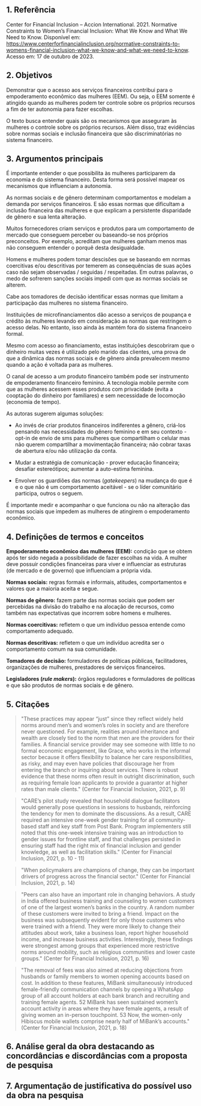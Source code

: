 ## 1. Referência

Center for Financial Inclusion – Accion International. 2021. Normative Constraints to Women’s Financial Inclusion: What We Know and What We Need to Know. Disponível em: <https://www.centerforfinancialinclusion.org/normative-constraints-to-womens-financial-inclusion-what-we-know-and-what-we-need-to-know>. Acesso em: 17 de outubro de 2023.

## 2. Objetivos

Demonstrar que o acesso aos serviços financeiros contribui para o empoderamento econômico das mulheres (EEM). Ou seja, o EEM somente é atingido quando as mulheres podem ter controle sobre os próprios recursos a fim de ter autonomia para fazer escolhas.

O texto busca entender quais são os mecanismos que asseguram às mulheres o controle sobre os próprios recursos. Além disso, traz evidências sobre normas sociais e inclusão financeira que são discriminatórias no sistema financeiro.

## 3. Argumentos principais

É importante entender o que possibilita às mulheres participarem da economia e do sistema financeiro. Desta forma será possível mapear os mecanismos que influenciam a autonomia.

As normas sociais e de gênero determinam comportamentos e modelam a demanda por serviços financeiros. E são essas normas que dificultam a inclusão financeira das mulheres e que explicam a persistente disparidade de gênero e sua lenta alteração.

Muitos fornecedores criam serviços e produtos para um comportamento de mercado que conseguem perceber ou baseando-se nos próprios preconceitos. Por exemplo, acreditam que mulheres ganham menos mas não conseguem entender o porquê desta desigualdade.

Homens e mulheres podem tomar descisões que se baseando em normas coercitivas e/ou descritivas por temerem as consequências de suas ações caso não sejam observadas / seguidas / respeitadas. Em outras palavras, o medo de sofrerem sanções sociais impedi com que as normas sociais se alterem.

Cabe aos tomadores de decisão identificar essas normas que limitam a participação das mulheres no sistema financeiro.

Instituições de microfinanciamentos dão acesso a serviços de poupança e crédito às mulheres levando em consideração as normas que restringem o acesso delas. No entanto, isso ainda às mantém fora do sistema financeiro formal.

Mesmo com acesso ao financiamento, estas instituições descobriram que o dinheiro muitas vezes é utilizado pelo marido das clientes, uma prova de que a dinâmica das normas sociais e de gênero ainda prevalecem mesmo quando a ação é voltada para as mulheres.

O canal de acesso a um produto financeiro também pode ser instrumento de empoderamento financeiro feminino. A tecnologia mobile permite com que as mulheres acessem esses produtos com privacidade (evita a cooptação do dinheiro por familiares) e sem necessidade de locomoção (economia de tempo).

As autoras sugerem algumas soluções:

* Ao invés de criar produtos financeiros indiferentes a gênero, criá-los pensando nas necessidades do gênero feminino e em seu contexto - opt-in de envio de sms para mulheres que compartilham o celular mas não querem compartilhar a movimentação financeira; não cobrar taxas de abertura e/ou não utilização da conta.

* Mudar a estratégia de comunicação - prover educação financeira; desafiar estereótipos; aumentar a auto-estima feminina.

* Envolver os guardiões das normas (_gatekeepers_) na mudança do que é e o que não é um comportamento aceitável - se o líder comunitário participa, outros o seguem.

É importante medir e acompanhar o que funciona ou não na alteração das normas sociais que impedem as mulheres de atingirem o empoderamento econômico.

## 4. Definições de termos e conceitos

**Empoderamento econômico das mulheres (EEM):** condição que se obtem após ter sido negada a possibilidade de fazer escolhas na vida. A mulher deve possuir condições financeiras para viver e influenciar as estruturas (de mercado e de governo) que influenciam a própria vida.

**Normas sociais:** regras formais e informais, atitudes, comportamentos e valores que a maioria aceita e segue.

**Normas de gênero:** fazem parte das normas sociais que podem ser percebidas na divisão do trabalho e na alocação de recursos, como também nas expectativas que incorrem sobre homens e mulheres.

**Normas coercitivas:** refletem o que um indivíduo
pessoa entende como comportamento adequado.

**Normas descritivas:** refletem o que um indivíduo
acredita ser o comportamento comum na sua
comunidade.

**Tomadores de decisão:** formuladores de políticas públicas, facilitadores, organizações de mulheres, prestadores de serviços financeiros.

**Legisladores (_rule makers_):** órgãos reguladores e formuladores de políticas e que são
produtos de normas sociais e de gênero.

## 5. Citações

> "These practices may appear “just” since they reflect
widely held norms around men’s and women’s
roles in society and are therefore never questioned.
For example, realities around inheritance and
wealth are closely tied to the norm that men are
the providers for their families. A financial service
provider may see someone with little to no formal
economic engagement, like Grace, who works in
the informal sector because it offers flexibility
to balance her care responsibilities, as risky, and
may even have policies that discourage her from
entering the branch or inquiring about services.
There is robust evidence that these norms often
result in outright discrimination, such as requiring
female loan applicants to provide a guarantor at
higher rates than male clients." (Center for Financial Inclusion, 2021, p. 9)

> "CARE’s pilot study revealed that household dialogue facilitators would generally pose questions in sessions to husbands, reinforcing the tendency for men to dominate the discussions. As a result, CARE required an intensive one-week gender training for all community-based staff and key staff from Post Bank. Program implementers still noted that this one-week intensive training was an introduction to gender issues for frontline staff, and that challenges persisted in ensuring staff had the right mix of financial inclusion and gender knowledge, as well as facilitation skills." (Center for Financial Inclusion, 2021, p. 10 - 11)

> "When policymakers are champions of change, they can be important drivers of progress across the
financial sector." (Center for Financial Inclusion, 2021, p. 14)

> "Peers can also have an important role in changing
behaviors. A study in India offered business training
and counseling to women customers of one of the
largest women’s banks in the country. A random
number of these customers were invited to bring
a friend. Impact on the business was subsequently
evident for only those customers who were trained
with a friend. They were more likely to change their
attitudes about work, take a business loan, report
higher household income, and increase business
activities. Interestingly, these findings were
strongest among groups that experienced more
restrictive norms around mobility, such as religious
communities and lower caste groups." (Center for Financial Inclusion, 2021, p. 16)

> "The removal of fees was also aimed
at reducing objections from husbands or family
members to women opening accounts based
on cost. In addition to these features, MiBank
simultaneously introduced female-friendly
communication channels by opening a WhatsApp
group of all account holders at each bank branch
and recruiting and training female agents. 52 MiBank
has seen sustained women’s account activity in
areas where they have female agents, a result of
giving women an in-person touchpoint. 53 Now, the
women-only Hibiscus mobile wallets comprise
nearly half of MiBank’s accounts." (Center for Financial Inclusion, 2021, p. 18)

## 6. Análise geral da obra destacando as concordâncias e discordâncias com a proposta de pesquisa

## 7. Argumentação de justificativa do possível uso da obra na pesquisa
